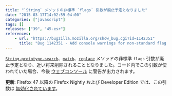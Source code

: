 ```yaml
---
title: "`String` メソッドの非標準 `flags` 引数が廃止予定となりました"
date: "2015-03-17T14:02:59-04:00"
categories: ["javascript"]
tags: []
releases: ["39", "45-esr"]
references:
    - url: "https://bugzilla.mozilla.org/show_bug.cgi?id=1142351"
      title: "Bug 1142351 - Add console warnings for non-standard flag argument of String.prototype.{search,match,replace}."
---
```

[`String.prototype.search`](https://developer.mozilla.org/docs/Web/JavaScript/Reference/Global_Objects/String/search)、[`match`](https://developer.mozilla.org/docs/Web/JavaScript/Reference/Global_Objects/String/match)、[`replace`](https://developer.mozilla.org/docs/Web/JavaScript/Reference/Global_Objects/String/replace) メソッドの非標準 `flags` 引数が廃止予定となり、近い将来削除されることとなりました。コード内でこの引数が使われていた場合、今後 [ウェブコンソール](https://developer.mozilla.org/docs/Tools/Web_Console) に警告が出力されます。

**更新**: Firefox 47 以降の Firefox Nightly および Developer Edition では、この引数は [無効化されています](https://www.fxsitecompat.dev/ja/docs/2016/non-standard-flags-argument-of-string-methods-has-been-disabled-in-non-release-builds/)。
